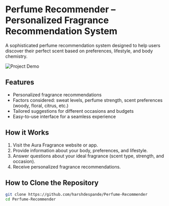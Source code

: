 # Perfume Recommender – Personalized Fragrance Recommendation System  

A sophisticated perfume recommendation system designed to help users discover their perfect scent based on preferences, lifestyle, and body chemistry.  

![Project Demo](images/project_demo.png)


## Features  
- Personalized fragrance recommendations  
- Factors considered: sweat levels, perfume strength, scent preferences (woody, floral, citrus, etc.)  
- Tailored suggestions for different occasions and budgets  
- Easy-to-use interface for a seamless experience  

## How it Works  
1. Visit the Aura Fragrance website or app.  
2. Provide information about your body, preferences, and lifestyle.  
3. Answer questions about your ideal fragrance (scent type, strength, and occasion).  
4. Receive personalized fragrance recommendations.  

## How to Clone the Repository  
```bash
git clone https://github.com/harshdespande/Perfume-Recommender
cd Perfume-Recommender
